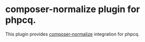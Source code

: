 # composer-normalize plugin for phpcq.

This plugin provides [composer-normalize](https://github.com/ergebnis/composer-normalize) integration for phpcq.
